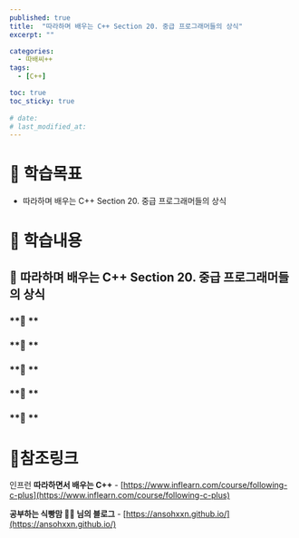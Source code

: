 ```yaml
---
published: true
title:  "따라하며 배우는 C++ Section 20. 중급 프로그래머들의 상식"
excerpt: ""

categories:
  - 따배씨++
tags:
  - [C++]

toc: true
toc_sticky: true
 
# date: 
# last_modified_at:
---
```


# 🤔 학습목표
- 따라하며 배우는 C++ Section 20. 중급 프로그래머들의 상식

# 📃 학습내용
## 📍 **따라하며 배우는 C++ Section 20. 중급 프로그래머들의 상식**

### **🌱 **

### **🌱 **

### **🌱 **

### **🌱 **

### **🌱 **


# 📌참조링크
인프런 **따라하면서 배우는 C++** - [https://www.inflearn.com/course/following-c-plus](https://www.inflearn.com/course/following-c-plus)

**공부하는 식빵맘 👱‍♀️ 님의 블로그** - [https://ansohxxn.github.io/](https://ansohxxn.github.io/)